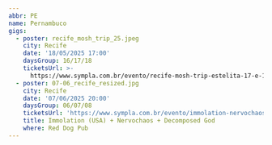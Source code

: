 ```yaml
---
abbr: PE
name: Pernambuco
gigs:
  - poster: recife_mosh_trip_25.jpeg
    city: Recife
    date: '18/05/2025 17:00'
    daysGroup: 16/17/18
    ticketsUrl: >-
      https://www.sympla.com.br/evento/recife-mosh-trip-estelita-17-e-18-de-maio/2873282
  - poster: 07-06_recife_resized.jpg
    city: Recife
    date: '07/06/2025 20:00'
    daysGroup: 06/07/08
    ticketsUrl: 'https://www.sympla.com.br/evento/immolation-nervochaos-decomposed-god/2949873'
    title: Immolation (USA) + Nervochaos + Decomposed God
    where: Red Dog Pub
---
```


